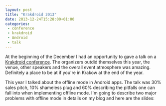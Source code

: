 ```yaml
---
layout: post
title: "Krakdroid 2013"
date: 2013-12-24T15:28:00+01:00
categories:
 - conference
 - krakdroid
 - Android
 - talk
---
```


At the beginning of the December I had an opportunity to gave a talk on a [Krakdroid conference](http://www.krakdroid.pl/). The organizers outdid themselves this year, the venue, other speakers and the overall event atmosphere was amazing. Definitely a place to be at if you're in Krakow at the end of the year.

This year I talked about the offline mode in Android apps. The talk was 30% sales pitch, 10% shameless plug and 60% describing the pitfalls one can fall into when implementing offline mode. I'm going to describe two major problems with offline mode in details on my blog and here are the slides:

<script async="" class="speakerdeck-embed" data-id="6b523f1041750131528c42d974972a8f" data-ratio="1.33333333333333" src="//speakerdeck.com/assets/embed.js"/>


Protip on giving a public speech - take a sip of water every 2-3 slides, especially if you're not feeling well and you have a sore throat.

I got an atrocious headache in the afternoon and went home, so I didn't see all the talks, but I've seen the rare thing - a succesful live coding - by [+Wojtek Erbetowski](http://plus.google.com/101390418023034694144) who presented the [RoboSpock](https://github.com/Polidea/RoboSpock) testing framework and incrementally turned a meh-Java code into concise Groove goodness. [+Maciej Górski](http://plus.google.com/102636096187402339072) did the maps framework overview, and although he's the author of excellent [Android Maps Extensions](https://github.com/mg6maciej/android-maps-extensions) he managed to be surprisingly objective. The first talk by [+Wojtek Kaliciński](http://plus.google.com/106250762035158784863) triggered an internal discussion and Base about reducing the support for old Android versions. It won't happen overnight, but at least we've moved from the dangerous "c'mon, it's not that hard to support Froyo" mindtrack. I'll definitely write more about this.

To summarise, it was a great event. I've learned a lot, I've met some interesting people and I gave another talk, which completes [one of the goals I set myself up for 2013](/blog/2012/12/30/2012-summary). Good stuff.
